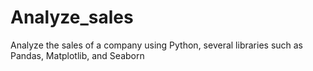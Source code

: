# Analyze_sales
Analyze the sales of a company using Python, several libraries such as Pandas, Matplotlib, and Seaborn
